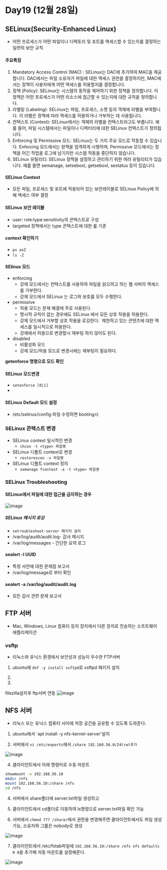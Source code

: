 # Day19 (12월 28일)

## SELinux(Security-Enhanced Linux)
- 어떤 프로세스가 어떤 파일이나 디렉토리 및 포트를 액세스할 수 있는지를 결정하는 일련의 보안 규칙

#### 주요특징
1. Mandatory Access Control (MAC) :  SELinux는 DAC에 추가하여 MAC을 제공합니다. DAC에서는 파일 소유자가 파일에 대한 액세스 권한을 결정하지만, MAC에서는 정책이 사용자에게 어떤 액세스를 허용할지를 결정합니다.
2. 정책 (Policy): SELinux는 시스템의 동작을 제어하기 위한 정책을 정의합니다. 이 정책은 어떤 프로세스가 어떤 리소스에 접근할 수 있는지에 대한 규칙을 정의합니다.
3. 라벨링 (Labeling): SELinux는 파일, 프로세스, 소켓 등의 객체에 라벨을 부여합니다. 이 라벨은 정책에 따라 액세스를 허용하거나 거부하는 데 사용됩니다.
4. 컨텍스트 (Context): SELinux에서는 객체의 라벨을 컨텍스트라고도 부릅니다. 예를 들어, 파일 시스템에서는 파일이나 디렉터리에 대한 SELinux 컨텍스트가 정의됩니다.
5. Enforcing 및 Permissive 모드: SELinux는 두 가지 주요 모드로 작동할 수 있습니다. Enforcing 모드에서는 정책을 엄격하게 시행하며, Permissive 모드에서는 정책을 어긴 작업을 로그에 남기지만 시스템 작동을 중단하지 않습니다.
6. SELinux 유틸리티: SELinux 정책을 설정하고 관리하기 위한 여러 유틸리티가 있습니다. 예를 들면 semanage, setsebool, getsebool, sestatus 등이 있습니다.


#### SELinux Context
- 모든 파일, 프로세스 및 포트에 적용되어 있는 보안레이블로 SELinux Policy에 의해 액세스 여부 결정

#### SELinux 보안 레이블
- user: role:type:sensitivity의 콘텍스트로 구성
- targeted 정책에서는 type 콘텍스트에 대한 룰 기준

#### context 확인하기
- `ps axZ`
- `ls -Z`

#### SElinux 모드
- enforcing
  - 강제 모드에서는 컨텍스트를 사용하여 파일을 읽으려고 하는 웹 서버의 액세스를 거부한다.
  - 강제 모드에서 SELinux 는 로그와 보호를 모두 수행한다.
- permissive
  -  허용 모드는 문제 해결에 주로 사용된다.
  -  명시적 규칙이 없는 경우에도 SELinux 에서 모든 상호 작용을 허용한다.
  -  강제 모드에서 거부할 상호 작용을 로깅한다.  제한하고 있는 콘텐츠에 대한 액세스를 일시적으로 허용한다.
  -  강제에서 허용으로 변경할시 재부팅 하지 않아도 된다.
- disabled
  -  비활성화 모드
  -  강제 모드/허용 모드로 변경시에는 재부팅이 필요하다.
 
**getenforce 명령으로 모드 확인**

#### SELinux 모드변경
- `setenforce [0|1]`
- 
#### SELinux Default 모드 설정
- /etc/selinux/config 파일 수정하면 booting시 

### SELinux 콘텍스트 변경
- SELinux context 일시적인 변경
  - `chcon -t <type> 파일명`
- SELinux 디폴트 context로 변경
  - `restorescon -v 파일명`
- SELinux 디폴트 context 정의
  - `semanage fcontext -a -t <type> 파일명`

### SELinux Troubleshooting

#### SELinux에서 파일에 대한 접근을 금지하는 경우

![image](https://github.com/JoEunSae/Metanet-Internship/assets/83803199/789a220c-9273-4cc1-8dea-7eedcd6ea1f8)

##### SELinux 메시지 로깅
- `setroubleshoot-server 패키지 설치`
- /var/log/audit/audit.log- 감사 메시지
- /var/log/messages - 간단한 요약 로그

#### sealert -l UUID
- 특정 사안에 대한 문제점 보고서
- /var/log/message로 부터 확인


#### sealert -a /var/log/audit/audit.log
- 모든 감사 관련 문제 보고서

## FTP 서버
- Mac, Windows, Linux 컴퓨터 등의 장치에서 다른 장치로 전송하는 소프트웨어 애플리케이션

### vsftp
- 리눅스와 유닉스 환경에서 보안성과 성능이 우수한 FTP서버

1. ubuntu에 `dnf -y install vsftpd`로 vsftpd 패키지 설치

2.  

3. 


filezilla설치후 ftp서버 연동
![image](https://github.com/JoEunSae/Metanet-Internship/assets/83803199/2e6748d3-5fb3-4a8c-bde6-86e83fd329ab)

## NFS 서버
- 리눅스 또는 유닉스 컴퓨터 사이에 저장 공간을 공유할 수 있도록 도와준다.

1. ubuntu에서 `apt install -y nfs-kernel-server'설치

2. 서버에서 `vi /etc/exports`에서 `/share 192.168.56.0/24(rw)추가`

![image](https://github.com/JoEunSae/Metanet-Internship/assets/83803199/6a4b3e76-1c89-4048-8d33-0ebf7270ee8d)

4. 클라이언트에서 아래 명령어로 수동 마운트
```bash
showmount -e 192.168.56.10
mkdir /nfs
mount 192.168.56.10:/share /nfs
cd /nfs
```

4. 서버에서 share폴더에 server.txt파일 생성하고

5. 클라이언트에서 cd폴더로 이동하여 ls명령으로 server.txt파일 확인 가능

6. 서버에서 `chmod 777 /share/`에서 권한을 변경해주면 클라이언트에서도 파일 생성 가능, 소유자와 그룹은 nobody로 생성

![image](https://github.com/JoEunSae/Metanet-Internship/assets/83803199/a419e4aa-b1a5-4785-a447-b8c83ed1b37e)

7. 클라이언트에서 /etc/fstab파일에 `192.168.56.10:/share /nfs nfs defaults 0 0`을 추가해 자동 마운트를 설정해준다.

![image](https://github.com/JoEunSae/Metanet-Internship/assets/83803199/185c8587-ccdb-4c63-8668-62f1e1c820e4)




